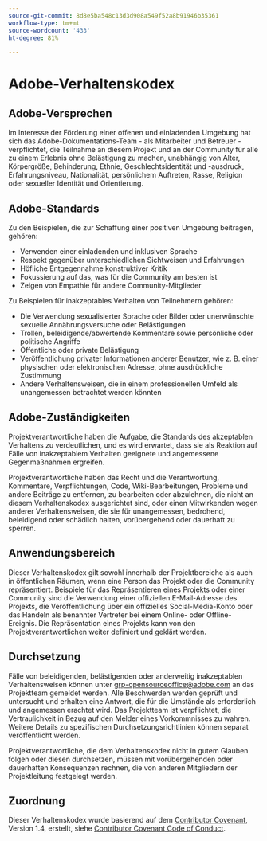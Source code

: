 ```yaml
---
source-git-commit: 8d8e5ba548c13d3d908a549f52a8b91946b35361
workflow-type: tm+mt
source-wordcount: '433'
ht-degree: 81%

---
```

# Adobe-Verhaltenskodex

## Adobe-Versprechen

Im Interesse der Förderung einer offenen und einladenden Umgebung hat sich das Adobe-Dokumentations-Team - als Mitarbeiter und Betreuer - verpflichtet, die Teilnahme an diesem Projekt und an der Community für alle zu einem Erlebnis ohne Belästigung zu machen, unabhängig von Alter, Körpergröße, Behinderung, Ethnie, Geschlechtsidentität und -ausdruck, Erfahrungsniveau, Nationalität, persönlichem Auftreten, Rasse, Religion oder sexueller Identität und Orientierung.

## Adobe-Standards

Zu den Beispielen, die zur Schaffung einer positiven Umgebung beitragen, gehören:

* Verwenden einer einladenden und inklusiven Sprache
* Respekt gegenüber unterschiedlichen Sichtweisen und Erfahrungen
* Höfliche Entgegennahme konstruktiver Kritik
* Fokussierung auf das, was für die Community am besten ist
* Zeigen von Empathie für andere Community-Mitglieder

Zu Beispielen für inakzeptables Verhalten von Teilnehmern gehören:

* Die Verwendung sexualisierter Sprache oder Bilder oder unerwünschte sexuelle Annährungsversuche oder Belästigungen
* Trollen, beleidigende/abwertende Kommentare sowie persönliche oder politische Angriffe
* Öffentliche oder private Belästigung
* Veröffentlichung privater Informationen anderer Benutzer, wie z. B. einer physischen oder elektronischen Adresse, ohne ausdrückliche Zustimmung
* Andere Verhaltensweisen, die in einem professionellen Umfeld als unangemessen betrachtet werden könnten

## Adobe-Zuständigkeiten

Projektverantwortliche haben die Aufgabe, die Standards des akzeptablen Verhaltens zu verdeutlichen, und es wird erwartet, dass sie als Reaktion auf Fälle von inakzeptablem Verhalten geeignete und angemessene Gegenmaßnahmen ergreifen.

Projektverantwortliche haben das Recht und die Verantwortung, Kommentare, Verpflichtungen, Code, Wiki-Bearbeitungen, Probleme und andere Beiträge zu entfernen, zu bearbeiten oder abzulehnen, die nicht an diesem Verhaltenskodex ausgerichtet sind, oder einen Mitwirkenden wegen anderer Verhaltensweisen, die sie für unangemessen, bedrohend, beleidigend oder schädlich halten, vorübergehend oder dauerhaft zu sperren.

## Anwendungsbereich

Dieser Verhaltenskodex gilt sowohl innerhalb der Projektbereiche als auch in öffentlichen Räumen, wenn eine Person das Projekt oder die Community repräsentiert. Beispiele für das Repräsentieren eines Projekts oder einer Community sind die Verwendung einer offiziellen E-Mail-Adresse des Projekts, die Veröffentlichung über ein offizielles Social-Media-Konto oder das Handeln als benannter Vertreter bei einem Online- oder Offline-Ereignis. Die Repräsentation eines Projekts kann von den Projektverantwortlichen weiter definiert und geklärt werden.

## Durchsetzung

Fälle von beleidigenden, belästigenden oder anderweitig inakzeptablen Verhaltensweisen können unter grp-opensourceoffice@adobe.com an das Projektteam gemeldet werden. Alle Beschwerden werden geprüft und untersucht und erhalten eine Antwort, die für die Umstände als erforderlich und angemessen erachtet wird. Das Projektteam ist verpflichtet, die Vertraulichkeit in Bezug auf den Melder eines Vorkommnisses zu wahren. Weitere Details zu spezifischen Durchsetzungsrichtlinien können separat veröffentlicht werden.

Projektverantwortliche, die dem Verhaltenskodex nicht in gutem Glauben folgen oder diesen durchsetzen, müssen mit vorübergehenden oder dauerhaften Konsequenzen rechnen, die von anderen Mitgliedern der Projektleitung festgelegt werden.

## Zuordnung

Dieser Verhaltenskodex wurde basierend auf dem [Contributor Covenant](https://www.contributor-covenant.org/), Version 1.4, erstellt, siehe [Contributor Covenant Code of Conduct](https://www.contributor-covenant.org/version/1/4/code-of-conduct/).
